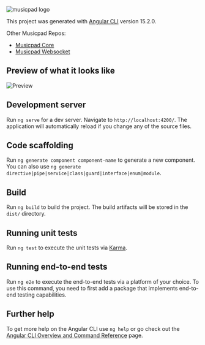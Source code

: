 ![musicpad logo](https://i.imgur.com/YnWT1Hb.png)

This project was generated with [Angular CLI](https://github.com/angular/angular-cli) version 15.2.0.

Other Musicpad Repos:

- [Musicpad Core](https://github.com/musicpadnet/musicpad-core)
- [Musicpad Websocket](https://github.com/musicpadnet/musicpad-websocket)

## Preview of what it looks like
![Preview](https://i.imgur.com/lZlxO1Y.png)

## Development server

Run `ng serve` for a dev server. Navigate to `http://localhost:4200/`. The application will automatically reload if you change any of the source files.

## Code scaffolding

Run `ng generate component component-name` to generate a new component. You can also use `ng generate directive|pipe|service|class|guard|interface|enum|module`.

## Build

Run `ng build` to build the project. The build artifacts will be stored in the `dist/` directory.

## Running unit tests

Run `ng test` to execute the unit tests via [Karma](https://karma-runner.github.io).

## Running end-to-end tests

Run `ng e2e` to execute the end-to-end tests via a platform of your choice. To use this command, you need to first add a package that implements end-to-end testing capabilities.

## Further help

To get more help on the Angular CLI use `ng help` or go check out the [Angular CLI Overview and Command Reference](https://angular.io/cli) page.
